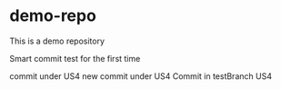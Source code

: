 # demo-repo
This is a demo repository

Smart commit test for the first time

commit under US4
new commit under US4
Commit in testBranch US4
